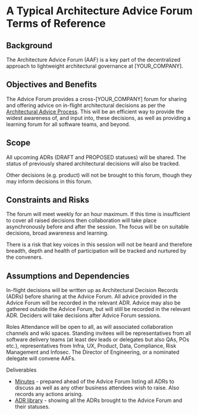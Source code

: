 # A Typical Architecture Advice Forum Terms of Reference

## Background
The Architecture Advice Forum (AAF) is a key part of the decentralized approach to lightweight architectural governance at [YOUR_COMPANY].

## Objectives and Benefits
The Advice Forum provides a cross-[YOUR_COMPANY] forum for sharing and offering advice on in-flight architectural decisions as per the [Architectural Advice Process](LINK-TO-DEFINITION). This will be an efficient way to provide the widest awareness of, and input into, these decisions, as well as providing a learning forum for all software teams, and beyond.

## Scope
All upcoming ADRs (DRAFT and PROPOSED statuses) will be shared. The status of previously shared architectural decisions will also be tracked.

Other decisions (e.g. product) will not be brought to this forum, though they may inform decisions in this forum. 

## Constraints and Risks
The forum will meet weekly for an hour maximum. If this time is insufficient to cover all raised decisions then collaboration will take place asynchronously before and after the session. The focus will be on suitable decisions, broad awareness and learning.

There is a risk that key voices in this session will not be heard and therefore breadth, depth and health of participation will be tracked and nurtured by the conveners.

## Assumptions and Dependencies
In-flight decisions will be written up as Architectural Decision Records (ADRs) before sharing at the Advice Forum. All advice provided in the Advice Forum will be recorded in the relevant ADR. Advice may also be gathered outside the Advice Forum, but will still be recorded in the relevant ADR. Deciders will take decisions after Advice Forum sessions.  

Roles
Attendance will be open to all, as will associated collaboration channels and wiki spaces. Standing invitees will be representatives from all software delivery teams (at least dev leads or delegates but also QAs, POs etc.), representatives from Infra, UX, Product, Data, Compliance, Risk Management and Infosec. The Director of Engineering, or a nominated delegate will convene AAFs.

Deliverables
* [Minutes](LINK-TO-THIS) - prepared ahead of the Advice Forum listing all ADRs to discuss as well as any other business attendees wish to raise. Also records any actions arising. 
* [ADR library](LINK-TO-THIS) - showing all the ADRs brought to the Advice Forum and their statuses. 
